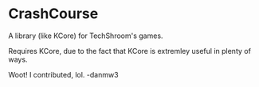 CrashCourse
===========

A library (like KCore) for TechShroom's games.


Requires KCore, due to the fact that KCore is extremley useful in plenty of ways.

Woot! I contributed, lol. -danmw3
